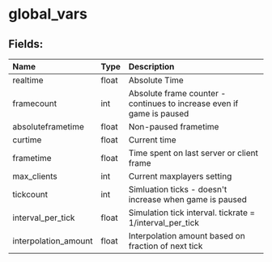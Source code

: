 # global_vars

## Fields:

| Name | Type | Description |
| :--- | :--- | :--- |
| realtime | float | Absolute Time |
| framecount | int | Absolute frame counter - continues to increase even if game is paused |
| absoluteframetime | float | Non-paused frametime |
| curtime | float | Current time |
| frametime | float | Time spent on last server or client frame |
| max_clients | int | Current maxplayers setting |
| tickcount | int | Simluation ticks - doesn't increase when game is paused |
| interval_per_tick | float | Simulation tick interval. tickrate = 1/interval_per_tick |
| interpolation_amount | float | Interpolation amount based on fraction of next tick |
